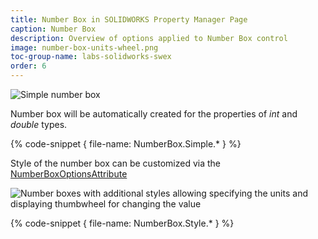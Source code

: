 ```yaml
---
title: Number Box in SOLIDWORKS Property Manager Page
caption: Number Box
description: Overview of options applied to Number Box control
image: number-box-units-wheel.png
toc-group-name: labs-solidworks-swex
order: 6
---
```

![Simple number box](number-box.png)

Number box will be automatically created for the properties of *int* and *double* types.

{% code-snippet { file-name: NumberBox.Simple.* } %}

Style of the number box can be customized via the [NumberBoxOptionsAttribute](https://docs.codestack.net/swex/pmpage/html/T_CodeStack_SwEx_PMPage_Attributes_NumberBoxOptionsAttribute.htm)

![Number boxes with additional styles allowing specifying the units and displaying thumbwheel for changing the value](number-box-units-wheel.png)

{% code-snippet { file-name: NumberBox.Style.* } %}
